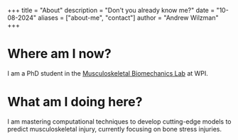 +++
title = "About"
description = "Don't you already know me?"
date = "10-08-2024"
aliases = ["about-me", "contact"]
author = "Andrew Wilzman"
+++

# Where am I now?

I am a PhD student in the [Musculoskeletal Biomechanics Lab](https://wp.wpi.edu/mbl/) at WPI.

# What am I doing here?

I am mastering computational techniques to develop cutting-edge models to predict musculoskeletal injury, currently focusing on bone stress injuries.